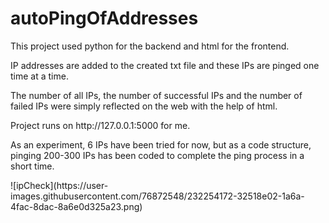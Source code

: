 # autoPingOfAddresses

<p> This project used python for the backend and html for the frontend. </p>

<p> IP addresses are added to the created txt file and these IPs are pinged one time at a time. </p>

<p> The number of all IPs, the number of successful IPs and the number of failed IPs were simply reflected on the web with the help of html. </p>

<p> Project runs on http://127.0.0.1:5000 for me. </p>

<p> As an experiment, 6 IPs have been tried for now, but as a code structure, pinging 200-300 IPs has been coded to complete the ping process in a short time. </p>

<p> ![ipCheck](https://user-images.githubusercontent.com/76872548/232254172-32518e02-1a6a-4fac-8dac-8a6e0d325a23.png) </p>
